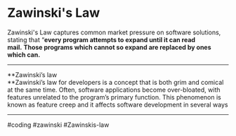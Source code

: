 # Zawinski's Law 

Zawinski's Law captures common market pressure on software solutions, stating that “**every program attempts to expand until it can read mail.** **Those programs which cannot so expand are replaced by ones which can.**
***
**Zawinski’s law  
**Zawinski’s law for developers is a concept that is both grim and comical at the same time. Often, software applications become over-bloated, with features unrelated to the program’s primary function. This phenomenon is known as feature creep and it affects software development in several ways
***

#coding #zawinski #Zawinskis-law

